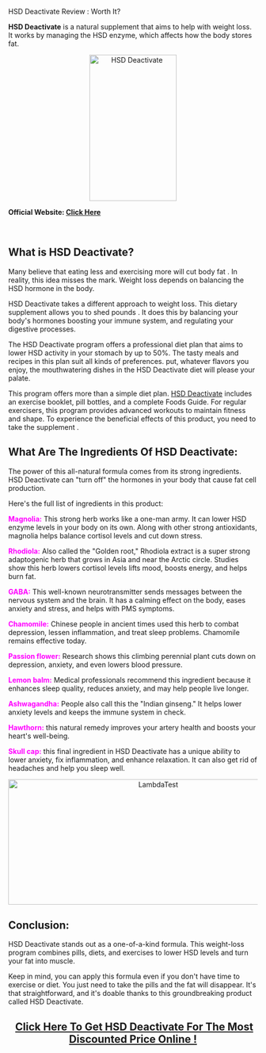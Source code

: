 HSD Deactivate Review : Worth It?



<p data-pm-slice="1 1 []"><strong>HSD Deactivate</strong> is a natural supplement that aims to help with weight loss. It works by managing the HSD enzyme, which affects how the body stores fat.</p>
<p style="text-align: center;"><img src="https://hsddeactivate.com/wp-content/uploads/2025/04/HSD-Deactivate.webp" alt="HSD Deactivate" width="176" height="295" /></p>
<p data-pm-slice="1 1 []"><strong>Official Website:&nbsp;</strong><a href="https://hsddeactivate.com/Get-New" target="_blank" rel="noopener"><strong>Click Here</strong></a></p>
<p data-pm-slice="1 1 []">&nbsp;</p>
<h2><strong>What is HSD Deactivate?</strong></h2>
<p>Many believe that eating less and exercising more will cut body fat . In reality, this idea misses the mark. Weight loss depends on balancing the HSD hormone in the body.</p>
<p>HSD Deactivate takes a different approach to weight loss. This dietary supplement allows you to shed pounds . It does this by balancing your body's hormones boosting your immune system, and regulating your digestive processes.</p>
<p>The HSD Deactivate program offers a professional diet plan that aims to lower HSD activity in your stomach by up to 50%. The tasty meals and recipes in this plan suit all kinds of preferences. put, whatever flavors you enjoy, the mouthwatering dishes in the HSD Deactivate diet will please your palate.</p>
<p>This program offers more than a simple diet plan. <a href="https://hsddeactivate.com/">HSD Deactivate</a> includes an exercise booklet, pill bottles, and a complete Foods Guide. For regular exercisers, this program provides advanced workouts to maintain fitness and shape. To experience the beneficial effects of this product, you need to take the supplement .</p>
<h2><strong>What Are The Ingredients Of HSD Deactivate:</strong></h2>
<p>The power of this all-natural formula comes from its strong ingredients. HSD Deactivate can "turn off" the hormones in your body that cause fat cell production.</p>
<p>Here's the full list of ingredients in this product:</p>
<p><span style="color: #ff00ff;"><strong>Magnolia:</strong></span> This strong herb works like a one-man army. It can lower HSD enzyme levels in your body on its own. Along with other strong antioxidants, magnolia helps balance cortisol levels and cut down stress.</p>
<p><span style="color: #ff00ff;"><strong>Rhodiola:</strong> </span>Also called the "Golden root," Rhodiola extract is a super strong adaptogenic herb that grows in Asia and near the Arctic circle. Studies show this herb lowers cortisol levels lifts mood, boosts energy, and helps burn fat.</p>
<p><strong><span style="color: #ff00ff;">GABA:</span></strong> This well-known neurotransmitter sends messages between the nervous system and the brain. It has a calming effect on the body, eases anxiety and stress, and helps with PMS symptoms.</p>
<p><span style="color: #ff00ff;"><strong>Chamomile:</strong></span> Chinese people in ancient times used this herb to combat depression, lessen inflammation, and treat sleep problems. Chamomile remains effective today.</p>
<p><span style="color: #ff00ff;"><strong>Passion flower:</strong></span> Research shows this climbing perennial plant cuts down on depression, anxiety, and even lowers blood pressure.</p>
<p><span style="color: #ff00ff;"><strong>Lemon balm:</strong></span> Medical professionals recommend this ingredient because it enhances sleep quality, reduces anxiety, and may help people live longer.</p>
<p><span style="color: #ff00ff;"><strong>Ashwagandha:</strong></span> People also call this the "Indian ginseng." It helps lower anxiety levels and keeps the immune system in check.</p>
<p><span style="color: #ff00ff;"><strong>Hawthorn:</strong></span> this natural remedy improves your artery health and boosts your heart's well-being.</p>
<p><span style="color: #ff00ff;"><strong>Skull cap:</strong></span> this final ingredient in HSD Deactivate has a unique ability to lower anxiety, fix inflammation, and enhance relaxation. It can also get rid of headaches and help you sleep well.</p>
<p style="text-align: center;"><img src="https://hsddeactivate.com/wp-content/uploads/2025/04/label.jpg" alt="LambdaTest" width="590" height="253" /></p>
<h2><strong>Conclusion:</strong></h2>
<p>HSD Deactivate stands out as a one-of-a-kind formula. This weight-loss program combines pills, diets, and exercises to lower HSD levels and turn your fat into muscle.</p>
<p>Keep in mind, you can apply this formula even if you don't have time to exercise or diet. You just need to take the pills and the fat will disappear. It's that straightforward, and it's doable thanks to this groundbreaking product called HSD Deactivate.</p>
<h2 style="text-align: center;">&nbsp;<a class="elementor-button elementor-button-link elementor-size-sm" href="https://hsddeactivate.com/Get-New" target="_blank"><span class="elementor-button-content-wrapper"><span class="elementor-button-text">Click Here To Get HSD Deactivate For The Most Discounted Price Online !</span></span></a></h2>
<p>&nbsp;</p>
<p>&nbsp;</p>
